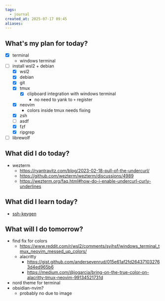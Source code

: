 ```yaml
---
tags:
  - journal
created_at: 2025-07-17 09:45
aliases:
---
```

## What's my plan for today?
- [x] terminal
	- windows terminal
- [ ] install wsl2 + debian
	- [x] wsl2
	- [x] debian
	- [x] git
	- [x] tmux
		- [x] clipboard integration with windows terminal
			- no need to yank to `+` register
	- [x] neovim
		- colors inside tmux needs fixing
	- [x] zsh
	- [ ] asdf
	- [x] fzf
	- [x] ripgrep
- [ ] librewolf

## What did I do today?
- wezterm
	- https://ryantravitz.com/blog/2023-02-18-pull-of-the-undercurl/
	- https://github.com/wezterm/wezterm/discussions/4989
	- https://wezterm.org/faq.html#how-do-i-enable-undercurl-curly-underlines

## What did I learn today?
- [ssh-keygen](../dev/shell/ssh-keygen.md)

## What will I do tomorrow?
- find fix for colors
	- https://www.reddit.com/r/wsl2/comments/syihsf/windows_terminal_tmux_neovim_messed_up_colors/
	- alacritty
		- https://gist.github.com/andersevenrud/015e61af2fd264371032763d4ed965b6
		- https://medium.com/@jogarcia/bring-on-the-true-color-on-alacritty-tmux-neovim-99134521731d
- nord theme for terminal
- obsidian-nvim?
	- probably no due to image